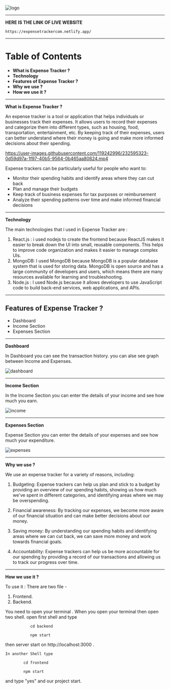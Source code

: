 ![logo](https://api.logo.com/api/v2/images?logo=logo_f2f5ea2f-ac58-4f85-9dfa-4af6e82fc7d3&format=webp&margins=0&quality=60&width=300&background=transparent&u=1681758616 "logo")

------------
**HERE IS THE LINK OF LIVE WEBSITE**

    https://expensetrackercom.netlify.app/

-----------

# Table of Contents
-  **What is Expense Tracker ?**
-  **Technology**
-  **Features of Expense Tracker ?**
-  **Why we use ?**
-  **How we use it ?**


------------
  **What is Expense Tracker ?**


An expense tracker is a tool or application that helps individuals or businesses track their expenses. It allows users to record their expenses and categorize them into different types, such as housing, food, transportation, entertainment, etc. By keeping track of their expenses, users can better understand where their money is going and make more informed decisions about their spending.



https://user-images.githubusercontent.com/119242996/232595323-0d59d97a-1f97-40b5-9564-0b465aa80824.mp4

Expense trackers can be particularly useful for people who want to:

- Monitor their spending habits and identify areas where they can cut back
- Plan and manage their budgets
- Keep track of business expenses for tax purposes or reimbursement
- Analyze their spending patterns over time and make informed financial decisions


-------------------------------

**Technology**

The  main technologies that  i used in Expense Tracker are  :
 1. React.js : i used nodejs to create the frontend because  ReactJS  makes it easier to break down the UI into small, reusable components. This helps to improve code organization and makes it easier to manage complex UIs.
 2. MongoDB:  I used MongoDB because MongoDB is a popular database system that is used for storing data.  MongoDB is open source and has a large community of developers and users, which means there are many resources available for learning and troubleshooting. 
 3. Node.js :  I used Node.js because it allows developers to use JavaScript code to build back-end services, web applications, and APIs.

-----------------
## **Features of Expense Tracker ?**

-  Dashboard
-  Income Section
- Expenses Section

------------
**Dashboard**

In Dashboard you can see the transaction history. you can alse see graph between Income and Expenses.


![dashboard](https://user-images.githubusercontent.com/119242996/232598543-4e5401ed-0177-46a2-b793-c9623a950d4e.png)



------------
**Income Section**

In the Income Section you can enter the details of your income and see how much you earn.


![income](https://user-images.githubusercontent.com/119242996/232598396-e98757f2-b095-4566-8dd3-62246c6d7a56.png)





------------

**Expenses Section**

Expense Section you can enter the details of your expenses and see how much your expenditure.


![expenses](https://user-images.githubusercontent.com/119242996/232598654-495d5fc4-0ae8-48b9-b7f7-2045bcdafd3c.png)


------------
**Why we use ?**

We use an expense tracker for a variety of reasons, including:

1. Budgeting: Expense trackers can help us plan and stick to a budget by providing an overview of our spending habits, showing us how much we've spent in different categories, and identifying areas where we may be overspending.

2. Financial awareness: By tracking our expenses, we become more aware of our financial situation and can make better decisions about our money.

3. Saving money: By understanding our spending habits and identifying areas where we can cut back, we can save more money and work towards financial goals.

4. Accountability: Expense trackers can help us be more accountable for our spending by providing a record of our transactions and allowing us to track our progress over time.

---------------
**How we use it ?**

To use it  :
There are two file -
1.  Frontend.
2. Backend.

  You need to open your terminal . When you open your terminal then open two shell.
			 open first shell  and type  
			 
               cd backend
			 
			   npm start
  then server start on http://localhost:3000  .
  
	In another Shell type
			
			cd frontend
			
			npm start
and type  "yes"  and  our project start.







